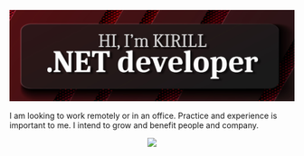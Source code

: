 ![](https://raw.githubusercontent.com/kirillbb/kirillbb/dev/git-profile-intro2.png)

I am looking to work remotely or in an office. Practice and experience is important to me. I intend to grow and benefit people and company.

<p align="center">
    <img src="https://skillicons.dev/icons?i=cs,net,git,powershell,js,html,css,bootstrap,visualstudio,ps" />
</p>
